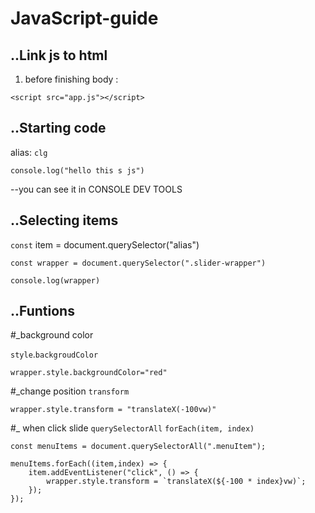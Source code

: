# JavaScript-guide

## ..Link js to html
1. before finishing body :
```
<script src="app.js"></script>
```
## ..Starting code 
alias: `clg`
```
console.log("hello this s js")
```
--you can see it in CONSOLE DEV TOOLS
## ..Selecting items
`const` item = document.querySelector("alias")
```
const wrapper = document.querySelector(".slider-wrapper")

console.log(wrapper)
```
## ..Funtions
#_background color

`style`.`backgroudColor`
```
wrapper.style.backgroundColor="red"
```
#_change position
`transform`
```
wrapper.style.transform = "translateX(-100vw)"
```
#_ when click slide
 `querySelectorAll` `forEach(item, index)`
```
const menuItems = document.querySelectorAll(".menuItem");

menuItems.forEach((item,index) => {
    item.addEventListener("click", () => {
        wrapper.style.transform = `translateX(${-100 * index}vw)`;
    });
});
```
